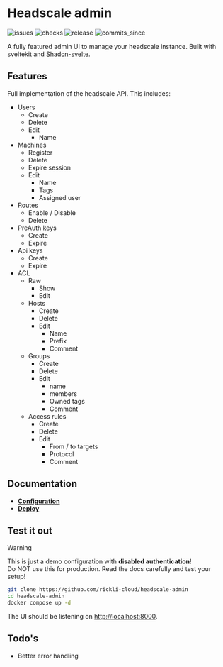 # Headscale admin

![issues](https://img.shields.io/github/issues/rickli-cloud/headscale-admin)
![checks](https://img.shields.io/github/actions/workflow/status/rickli-cloud/headscale-admin/check-frontend.yaml)
![release](https://img.shields.io/github/v/release/rickli-cloud/headscale-admin)
![commits_since](https://img.shields.io/github/commits-since/rickli-cloud/headscale-admin/latest)

A fully featured admin UI to manage your headscale instance. Built with sveltekit and [Shadcn-svelte](https://shadcn-svelte.com/).

## Features

Full implementation of the headscale API. This includes:

- Users
  - Create
  - Delete
  - Edit
    - Name
- Machines
  - Register
  - Delete
  - Expire session
  - Edit
    - Name
    - Tags
    - Assigned user
- Routes
  - Enable / Disable
  - Delete
- PreAuth keys
  - Create
  - Expire
- Api keys
  - Create
  - Expire
- ACL
  - Raw
    - Show
    - Edit
  - Hosts
    - Create
    - Delete
    - Edit
      - Name
      - Prefix
      - Comment
  - Groups
    - Create
    - Delete
    - Edit
      - name
      - members
      - Owned tags
      - Comment
  - Access rules
    - Create
    - Delete
    - Edit
      - From / to targets
      - Protocol
      - Comment

## Documentation

- [**Configuration**](https://github.com/rickli-cloud/headscale-admin/blob/main/docs/configuration.md)
- [**Deploy**](https://github.com/rickli-cloud/headscale-admin/blob/main/docs/deploy.md)

## Test it out

> [!WARNING]  
> This is just a demo configuration with **disabled authentication**!  
> Do NOT use this for production. Read the docs carefully and test your setup!

```sh
git clone https://github.com/rickli-cloud/headscale-admin
cd headscale-admin
docker compose up -d
```

The UI should be listening on [http://localhost:8000](http://localhost:8000).

## Todo's

- Better error handling
